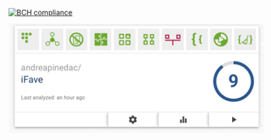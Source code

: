 [![BCH compliance](https://bettercodehub.com/edge/badge/andreapinedac/iFave?branch=master)](https://bettercodehub.com/)

![alt text](https://github.com/andreapinedac/iFave/blob/master/Screenshot%202017-12-15%2019.33.22.png)